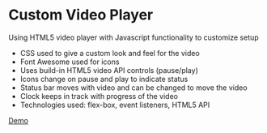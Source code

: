 # Custom Video Player

Using HTML5 video player with Javascript functionality to customize setup

* CSS used to give a custom look and feel for the video
* Font Awesome used for icons
* Uses build-in HTML5 video API controls (pause/play)
* Icons change on pause and play to indicate status
* Status bar moves with video and can be changed to move the video
* Clock keeps in track with progress of the video
* Technologies used: flex-box, event listeners, HTML5 API

[Demo](https://rawcdn.githack.com/mecramer/custom-video-player/407112068b1cb3f326601d31b8b1d7e5f07533ab/index.html)
